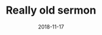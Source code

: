 ---
title: "Really old sermon"
date: 2018-11-17
speaker: "Really Old Dude"
predigtreihe: "Really Old Series"
passage: "The Bible"
audio: "https://example.com/really-old.mp3"
---